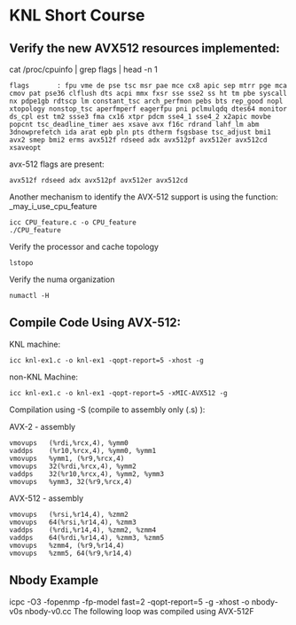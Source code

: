 # KNL Short Course

## Verify the new AVX512 resources implemented:

cat /proc/cpuinfo | grep flags | head -n 1

```
flags		: fpu vme de pse tsc msr pae mce cx8 apic sep mtrr pge mca cmov pat pse36 clflush dts acpi mmx fxsr sse sse2 ss ht tm pbe syscall nx pdpe1gb rdtscp lm constant_tsc arch_perfmon pebs bts rep_good nopl xtopology nonstop_tsc aperfmperf eagerfpu pni pclmulqdq dtes64 monitor ds_cpl est tm2 ssse3 fma cx16 xtpr pdcm sse4_1 sse4_2 x2apic movbe popcnt tsc_deadline_timer aes xsave avx f16c rdrand lahf_lm abm 3dnowprefetch ida arat epb pln pts dtherm fsgsbase tsc_adjust bmi1 avx2 smep bmi2 erms avx512f rdseed adx avx512pf avx512er avx512cd xsaveopt
```

avx-512 flags are present:

```
avx512f rdseed adx avx512pf avx512er avx512cd
```

Another mechanism to identify the AVX-512 support is using the function: _may_i_use_cpu_feature

```
icc CPU_feature.c -o CPU_feature
./CPU_feature
```

Verify the processor and cache topology

```
lstopo
```

Verify the numa organization
```
numactl -H
```

## Compile Code Using AVX-512:

KNL machine:
```
icc knl-ex1.c -o knl-ex1 -qopt-report=5 -xhost -g
```

non-KNL Machine:
```
icc knl-ex1.c -o knl-ex1 -qopt-report=5 -xMIC-AVX512 -g
```

Compilation using -S (compile to assembly only (.s) ):

AVX-2 - assembly
```
vmovups   (%rdi,%rcx,4), %ymm0                          
vaddps    (%r10,%rcx,4), %ymm0, %ymm1                   
vmovups   %ymm1, (%r9,%rcx,4)                           
vmovups   32(%rdi,%rcx,4), %ymm2                        
vaddps    32(%r10,%rcx,4), %ymm2, %ymm3                 
vmovups   %ymm3, 32(%r9,%rcx,4)                         
```

AVX-512 - assembly
```
vmovups   (%rsi,%r14,4), %zmm2                          
vmovups   64(%rsi,%r14,4), %zmm3                        
vaddps    (%rdi,%r14,4), %zmm2, %zmm4                   
vaddps    64(%rdi,%r14,4), %zmm3, %zmm5                 
vmovups   %zmm4, (%r9,%r14,4)                           
vmovups   %zmm5, 64(%r9,%r14,4)  
```

## Nbody Example

icpc -O3 -fopenmp -fp-model fast=2 -qopt-report=5 -g -xhost -o nbody-v0s nbody-v0.cc
The following loop was compiled using AVX-512F
```

